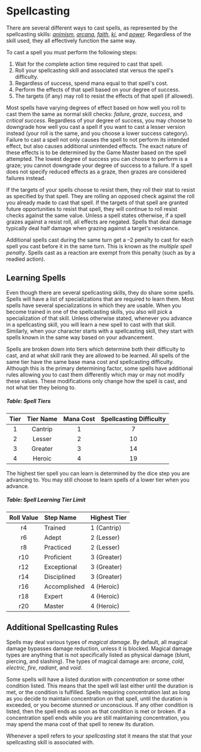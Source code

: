 # Spellcasting

There are several different ways to cast spells, as represented by the spellcasting skills: [*animism*](/Fantasy/Skills.md#animism-res), [*arcana*](/Fantasy/Skills.md#arcana-int), [*faith*](/Fantasy/Skills.md#faith-res), [*ki*](/Fantasy/Skills.md#ki), and [*power*](/Fantasy/Skills.md#power-res). Regardless of the skill used, they all effectively function the same way.

To cast a spell you must perform the following steps:

1. Wait for the complete action time required to cast that spell.
2. Roll your spellcasting skill and associated stat versus the spell's difficulty.
3. Regardless of success, spend mana equal to that spell's cost.
4. Perform the effects of that spell based on your degree of success.
5. The targets (if any) may roll to resist the effects of that spell (if allowed).

Most spells have varying degrees of effect based on how well you roll to cast them the same as normal skill checks: *failure*, *graze*, *success*, and *critical success*. Regardless of your degree of success, you may choose to downgrade how well you cast a spell if you want to cast a lesser version instead (your roll is the same, and you choose a lower success category). Failure to cast a spell not only causes the spell to not perform its intended effect, but also causes additional unintended effects. The exact nature of these effects is to be determined by the Game Master based on the spell attempted. The lowest degree of success you can choose to perform is a graze; you cannot downgrade your degree of success to a failure. If a spell does not specify reduced effects as a graze, then grazes are considered failures instead.

If the targets of your spells choose to resist them, they roll their stat to resist as specified by that spell. They are rolling an opposed check against the roll you already made to cast that spell. If the targets of that spell are granted future opportunities to resist that spell, they will continue to roll resist checks against the same value. Unless a spell states otherwise, if a spell grazes against a resist roll, all effects are negated. Spells that deal damage typically deal half damage when grazing against a target's resistance.

Additional spells cast during the same turn get a –2 penalty to cast for each spell you cast before it in the same turn. This is known as the *multiple spell penalty*. Spells cast as a reaction are exempt from this penalty (such as by a readied action).

## Learning Spells

Even though there are several spellcasting skills, they do share some spells. Spells will have a list of specializations that are required to learn them. Most spells have several specializations in which they are usable. When you become trained in one of the spellcasting skills, you also will pick a specialization of that skill. Unless otherwise stated, whenever you advance in a spellcasting skill, you will learn a new spell to cast with that skill. Similarly, when your character starts with a spellcasting skill, they start with spells known in the same way based on your advancement.

Spells are broken down into tiers which determine both their difficulty to cast, and at what skill rank they are allowed to be learned. All spells of the same tier have the same base mana cost and spellcasting difficulty. Although this is the primary determining factor, some spells have additional rules allowing you to cast them differently which may or may not modify these values. These modifications only change how the spell is cast, and not what tier they belong to.

##### Table: Spell Tiers
| Tier | Tier Name | Mana Cost | Spellcasting Difficulty |
|:-:|:-:|:-:|:-:|
| 1 | Cantrip | 1 | 7 |
| 2 | Lesser | 2 | 10 |
| 3 | Greater | 3 | 14 |
| 4 | Heroic | 4 | 19 |

The highest tier spell you can learn is determined by the dice step you are advancing to. You may still choose to learn spells of a lower tier when you advance.

##### Table: Spell Learning Tier Limit
| Roll Value | Step Name | Highest Tier |
|:-:|:-|:-|
| r4 | Trained | 1 (Cantrip) |
| r6 | Adept | 2 (Lesser) |
| r8 | Practiced | 2 (Lesser) |
| r10 | Proficient | 3 (Greater) |
| r12 | Exceptional | 3 (Greater) |
| r14 | Disciplined | 3 (Greater) |
| r16 | Accomplished | 4 (Heroic) |
| r18 | Expert | 4 (Heroic) |
| r20 | Master | 4 (Heroic) |

## Additional Spellcasting Rules

Spells may deal various types of *magical damage*. By default, all magical damage bypasses damage reduction, unless it is blocked. Magical damage types are anything that is not specifically listed as physical damage (blunt, piercing, and slashing). The types of magical damage are: *arcane*, *cold*, *electric*, *fire*, *radiant*, and *void*.

Some spells will have a listed duration with *concentration* or some other condition listed. This means that the spell will last either until the duration is met, or the condition is fulfilled. Spells requiring concentration last as long as you decide to maintain concentration on that spell, until the duration is exceeded, or you become stunned or unconscious. If any other condition is listed, then the spell ends as soon as that condition is met or broken. If a concentration spell ends while you are still maintaining concentration, you may spend the mana cost of that spell to renew its duration.

Whenever a spell refers to your *spellcasting stat* it means the stat that your spellcasting skill is associated with.